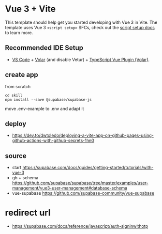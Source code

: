 # Vue 3 + Vite

This template should help get you started developing with Vue 3 in Vite. The template uses Vue 3 `<script setup>` SFCs, check out the [script setup docs](https://v3.vuejs.org/api/sfc-script-setup.html#sfc-script-setup) to learn more.

## Recommended IDE Setup

- [VS Code](https://code.visualstudio.com/) + [Volar](https://marketplace.visualstudio.com/items?itemName=Vue.volar) (and disable Vetur) + [TypeScript Vue Plugin (Volar)](https://marketplace.visualstudio.com/items?itemName=Vue.vscode-typescript-vue-plugin).


## create app 
from scratch
```npm create vite@latest skill -- --template vue
cd skill
npm install --save @supabase/supabase-js

```

move .env-example to .env and adapt it




## deploy
- https://dev.to/dwtoledo/deploying-a-vite-app-on-github-pages-using-github-actions-with-github-secrets-1hn0

## source
- start https://supabase.com/docs/guides/getting-started/tutorials/with-vue-3
- gh + schema https://github.com/supabase/supabase/tree/master/examples/user-management/vue3-user-management#database-schema
- vue-supabase https://github.com/supabase-community/vue-supabase 

# redirect url 
- https://supabase.com/docs/reference/javascript/auth-signinwithotp